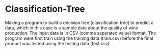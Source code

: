# Classification-Tree
Making a program to build a decision tree (classification tree) to predict a data, which in this case is a sample data about the quality of wine production. The input data is in CSV (comma seperated value) format. The program were first train using the training data (train.csv) before the final product was tested using the testing data (test.csv).
